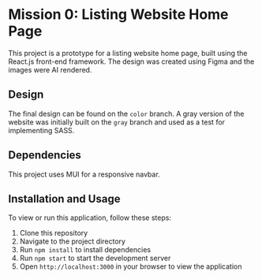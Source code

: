 # Mission 0: Listing Website Home Page
This project is a prototype for a listing website home page, built using the React.js front-end framework. The design was created using Figma and the images were AI rendered.

## Design
The final design can be found on the `color` branch. A gray version of the website was initially built on the `gray` branch and used as a test for implementing SASS.

## Dependencies
This project uses MUI for a responsive navbar.

## Installation and Usage
To view or run this application, follow these steps:

1. Clone this repository
2. Navigate to the project directory
3. Run `npm install` to install dependencies
4. Run `npm start` to start the development server
5. Open `http://localhost:3000` in your browser to view the application
